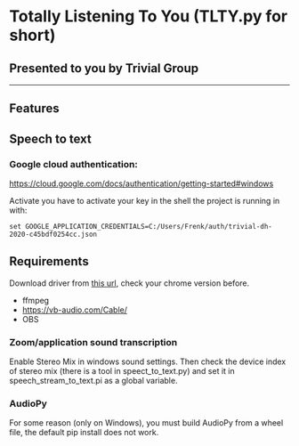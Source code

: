 # Totally Listening To You (TLTY.py for short)

## Presented to you by **Trivial Group**
***

## Features


## Speech to text

### Google cloud authentication:
https://cloud.google.com/docs/authentication/getting-started#windows

Activate you have to activate your key in the shell the project is running in with:
```
set GOOGLE_APPLICATION_CREDENTIALS=C:/Users/Frenk/auth/trivial-dh-2020-c45bdf0254cc.json
```

## Requirements
Download driver from [this url](https://chromedriver.chromium.org/),
check your chrome version before.

- ffmpeg
- https://vb-audio.com/Cable/
- OBS

### Zoom/application sound transcription
Enable Stereo Mix in windows sound settings.
Then check the device index of stereo mix (there is a tool in speect_to_text.py)
and set it in speech_stream_to_text.pi as a global variable.

### AudioPy
For some reason (only on Windows), you must build AudioPy from a wheel file, the default pip install does not work.
